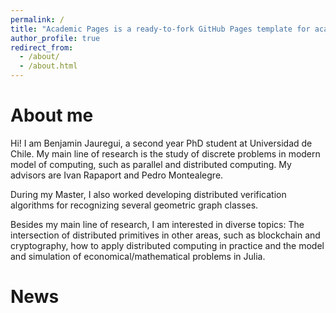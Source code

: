 ```yaml
---
permalink: /
title: "Academic Pages is a ready-to-fork GitHub Pages template for academic personal websites"
author_profile: true
redirect_from: 
  - /about/
  - /about.html
---
```


About me
======

Hi! I am Benjamin Jauregui, a second year PhD student at Universidad de Chile. My main line of research is the study of discrete problems in modern model of computing, such as parallel and distributed computing. My advisors are Ivan Rapaport and Pedro Montealegre.

During my Master, I also worked developing distributed verification algorithms for recognizing several geometric graph classes.

Besides my main line of research, I am interested in diverse topics: The intersection of distributed primitives in other areas, such as blockchain and cryptography, how to apply distributed computing in practice and the model and simulation of economical/mathematical problems in Julia.

News
======
